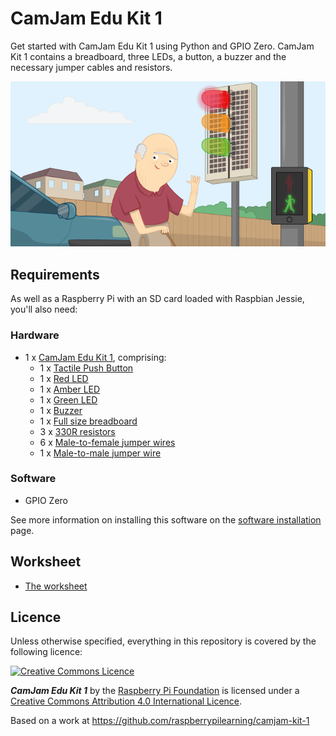 # CamJam Edu Kit 1

Get started with CamJam Edu Kit 1 using Python and GPIO Zero. CamJam Kit 1 contains a breadboard, three LEDs, a button, a buzzer and the necessary jumper cables and resistors.

![CamJam Edu Kit 1](cover.png)

## Requirements

As well as a Raspberry Pi with an SD card loaded with Raspbian Jessie, you'll also need:

### Hardware

- 1 x [CamJam Edu Kit 1](https://thepihut.com/products/camjam-edukit), comprising:
    - 1 x [Tactile Push Button](http://shop.pimoroni.com/products/tactile-switches)
    - 1 x [Red LED](http://shop.pimoroni.com/products/led-5mm-pack-of-10)
    - 1 x [Amber LED](http://shop.pimoroni.com/products/led-5mm-pack-of-10)
    - 1 x [Green LED](http://shop.pimoroni.com/products/led-5mm-pack-of-10)
    - 1 x [Buzzer](http://www.rapidonline.com/audio-visual/rvfm-6v-buzzer-low-profile-35-0040)
    - 1 x [Full size breadboard](http://shop.pimoroni.com/products/solderless-breadboard-400-point)
    - 3 x [330R resistors](http://shop.pimoroni.com/products/resistor-grab-bag)
    - 6 x [Male-to-female jumper wires](http://shop.pimoroni.com/products/jumper-jerky)
    - 1 x [Male-to-male jumper wire](http://shop.pimoroni.com/products/jumper-jerky)

### Software

- GPIO Zero

See more information on installing this software on the [software installation](software.md) page.

## Worksheet

- [The worksheet](worksheet.md)

## Licence

Unless otherwise specified, everything in this repository is covered by the following licence:

[![Creative Commons Licence](http://i.creativecommons.org/l/by-sa/4.0/88x31.png)](http://creativecommons.org/licenses/by-sa/4.0/)

***CamJam Edu Kit 1*** by the [Raspberry Pi Foundation](https://www.raspberrypi.org/) is licensed under a [Creative Commons Attribution 4.0 International Licence](http://creativecommons.org/licenses/by-sa/4.0/).

Based on a work at https://github.com/raspberrypilearning/camjam-kit-1
